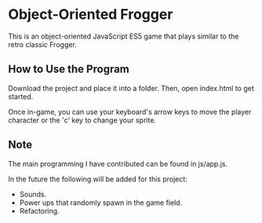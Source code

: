 # Object-Oriented Frogger
This is an object-oriented JavaScript ES5 game that plays similar to the retro classic Frogger.

## How to Use the Program
Download the project and place it into a folder. Then, open index.html to get started.

Once in-game, you can use your keyboard's arrow keys to move the player character or the 'c' key to change your sprite.

## Note
The main programming I have contributed can be found in js/app.js.

In the future the following will be added for this project:

* Sounds.
* Power ups that randomly spawn in the game field.
* Refactoring.
